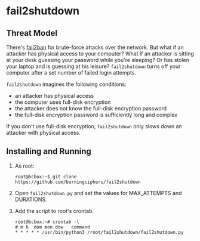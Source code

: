 # fail2shutdown

## Threat Model

There's [fail2ban](https://en.wikipedia.org/wiki/Fail2ban) for brute-force 
attacks over the network. But what if an attacker has physical access to
your computer? What if an attacker is sitting at your desk guessing
your password while you're sleeping? Or has stolen your laptop and is
guessing at his leisure? `fail2shutdown` turns off your computer after
a set number of failed login attempts.

`fail2shutdown` imagines the following conditions:
* an attacker has physical access
* the computer uses full-disk encryption
* the attacker does not know the full-disk encryption password
* the full-disk encryption password is sufficiently long and complex 

If you don't use full-disk encryption, `fail2shutdown` only slows down
an attacker with physical access.

## Installing and Running

1. As root:

    ```root@bcbox:~$ git clone https://github.com/burningciphers/fail2shutdown```

2. Open `fail2shutdown.py` and set the values for MAX_ATTEMPTS and 
DURATIONS.

3. Add the script to root's crontab.

    ```
	root@bcbox:~# crontab -l
    # m h  dom mon dow   command
    * * * * * /usr/bin/python3 /root/fail2shutdown/fail2shutdown.py
	```
